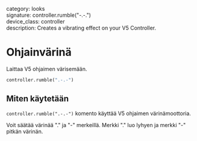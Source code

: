 category: looks  
signature: controller.rumble("-.-.")  
device_class: controller  
description: Creates a vibrating effect on your V5 Controller.  

# Ohjainvärinä

Laittaa V5 ohjaimen värisemään.

```python
controller.rumble(".-.-")
```

## Miten käytetään

`controller.rumble(".-.-")` komento käyttää V5 ohjaimen värinämoottoria.

Voit säätää värinää "." ja "-" merkeillä. Merkki "." luo lyhyen ja merkki "-" pitkän värinän.


<advanced>
</advanced>
